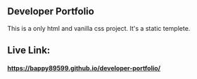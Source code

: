 
## Developer Portfolio

This is a only html and vanilla css project. It's a static templete.



## Live Link:
#### https://bappy89599.github.io/developer-portfolio/



